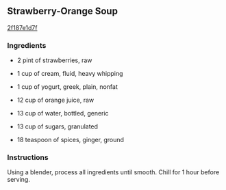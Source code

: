 ## Strawberry-Orange Soup

[2f187e1d7f](http://www.food.com/recipe/strawberry-orange-soup-405004)

### Ingredients

 - 2 pint of strawberries, raw

 - 1 cup of cream, fluid, heavy whipping

 - 1 cup of yogurt, greek, plain, nonfat

 - 12 cup of orange juice, raw

 - 13 cup of water, bottled, generic

 - 13 cup of sugars, granulated

 - 18 teaspoon of spices, ginger, ground

### Instructions

Using a blender, process all ingredients until smooth. Chill for 1 hour before serving.